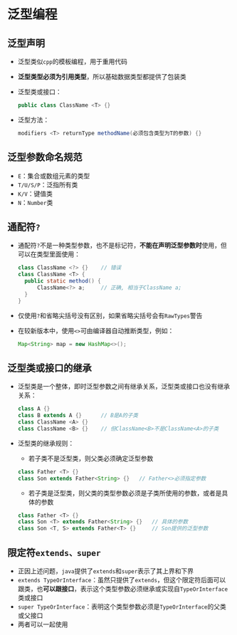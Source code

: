 # 泛型编程

## 泛型声明

- 泛型类似`cpp`的模板编程，用于重用代码
- **泛型类型必须为引用类型**，所以基础数据类型都提供了包装类
- 泛型类或接口：

  ```java
  public class ClassName <T> {}
  ```

- 泛型方法：

  ```java
  modifiers <T> returnType methodName(必须包含类型为T的参数) {}
  ```

## 泛型参数命名规范

- `E`：集合或数组元素的类型
- `T/U/S/P`：泛指所有类
- `K/V`：键值类
- `N`：`Number`类

## 通配符`?`

- 通配符`?`不是一种类型参数，也不是标记符，**不能在声明泛型参数时**使用，但可以在类型里面使用：

  ```java
  class ClassName <?> {}    // 错误
  class ClassName <T> {
    public static method() {
        ClassName<?> a;     // 正确, 相当于ClassName a;
    }
  }
  ```

- 仅使用`?`和省略尖括号没有区别，如果省略尖括号会有`RawTypes`警告
- 在较新版本中，使用`<>`可由编译器自动推断类型，例如：

  ```java
  Map<String> map = new HashMap<>();
  ```

## 泛型类或接口的继承

- 泛型类是一个整体，即时泛型参数之间有继承关系，泛型类或接口也没有继承关系：

  ```java
  class A {}
  class B extends A {}      // B是A的子类
  class ClassName <A> {}
  class ClassName <B> {}    // 但ClassName<B>不是ClassName<A>的子类
  ```

- 泛型类的继承规则：
  - 若子类不是泛型类，则父类必须确定泛型参数

  ```java
  class Father <T> {}
  class Son extends Father<String> {}   // Father<>必须指定参数
  ```

  - 若子类是泛型类，则父类的类型参数必须是子类所使用的参数，或者是具体的参数

  ```java
  class Father <T> {}
  class Son <T> extends Father<String> {}   // 具体的参数
  class Son <T, S> extends Father<T> {}     // Son提供的泛型参数
  ```

## 限定符`extends、super`

- 正因上述问题，`java`提供了`extends`和`super`表示了其上界和下界
- `extends TypeOrInterface`：虽然只提供了`extends`，但这个限定符后面可以跟类，也**可以跟接口**，表示这个类型参数必须继承或实现自`TypeOrInterface`类或接口
- `super TypeOrInterface`：表明这个类型参数必须是`TypeOrInterface`的父类或父接口
- 两者可以一起使用